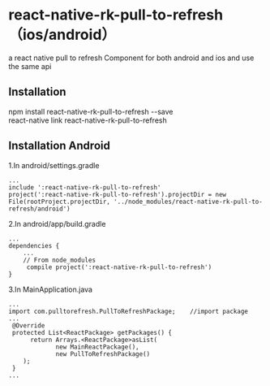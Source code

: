 # react-native-rk-pull-to-refresh（ios/android）
a react native pull to refresh Component for both android and ios and use the same api
## Installation
npm install react-native-rk-pull-to-refresh --save <br>
react-native link react-native-rk-pull-to-refresh
## Installation Android
1.In android/settings.gradle
```
...
include ':react-native-rk-pull-to-refresh'
project(':react-native-rk-pull-to-refresh').projectDir = new File(rootProject.projectDir, '../node_modules/react-native-rk-pull-to-refresh/android')
```
2.In android/app/build.gradle
```
...
dependencies {
    ...
    // From node_modules
     compile project(':react-native-rk-pull-to-refresh')
}
```
3.In MainApplication.java
```
...
import com.pulltorefresh.PullToRefreshPackage;    //import package
...
 @Override
 protected List<ReactPackage> getPackages() {
      return Arrays.<ReactPackage>asList(
             new MainReactPackage(),
             new PullToRefreshPackage()
    );
 }
...

```

